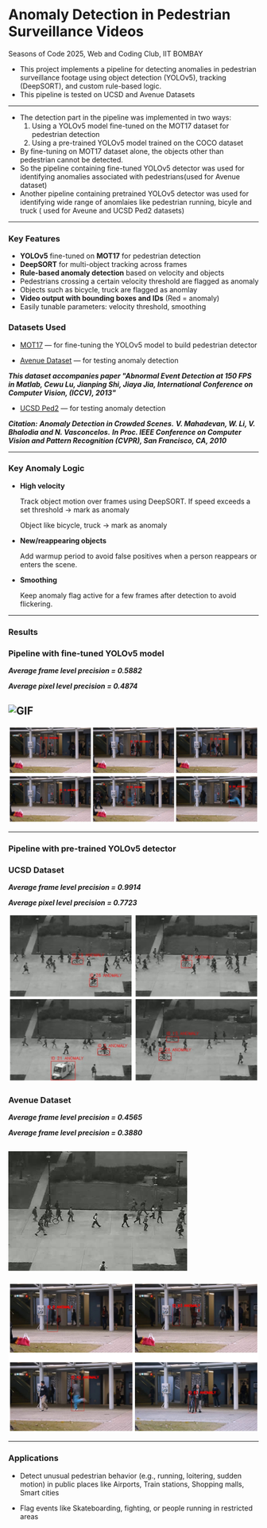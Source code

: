 # Anomaly Detection in Pedestrian Surveillance Videos
Seasons of Code 2025, Web and Coding Club, IIT BOMBAY


* This project implements a pipeline for detecting anomalies in pedestrian surveillance footage using object detection (YOLOv5), tracking (DeepSORT), and custom rule-based logic.
* This pipeline is tested on UCSD and Avenue Datasets
---
* The detection part in the pipeline was implemented in two ways:
  1. Using a YOLOv5 model fine-tuned on the MOT17 dataset for pedestrian detection
  2. Using a pre-trained YOLOv5 model trained on the COCO dataset
* By fine-tuning on MOT17 dataset alone, the objects other than pedestrian cannot be detected.
* So the pipeline containing fine-tuned YOLOv5 detector was used for identifying anomalies associated with pedestrians(used for Avenue dataset)
* Another pipeline containing pretrained YOLOv5 detector was used for identifying wide range of anomlaies like pedestrian running, bicyle and truck ( used for Aveune and UCSD Ped2  datasets)
---

### Key Features

* **YOLOv5** fine-tuned on **MOT17** for pedestrian detection 
* **DeepSORT** for multi-object tracking across frames
* **Rule-based anomaly detection** based on velocity and objects
* Pedestrians crossing a certain velocity threshold are flagged as anomaly
* Objects such as bicycle, truck are flagged as anomlay
* **Video output with bounding boxes and IDs** (Red = anomaly)
* Easily tunable parameters: velocity threshold, smoothing


### Datasets Used

* [MOT17](https://motchallenge.net/data/MOT17/) — for fine-tuning the YOLOv5 model to build pedestrian detector
  
* [Avenue Dataset](http://www.cse.cuhk.edu.hk/leojia/projects/detectabnormal/dataset.html) — for testing anomaly detection
  
***This dataset accompanies paper "Abnormal Event Detection at 150 FPS in Matlab, Cewu Lu, Jianping Shi, Jiaya Jia, International Conference on Computer Vision, (ICCV), 2013"***

* [UCSD Ped2](http://www.svcl.ucsd.edu/projects/anomaly/dataset.htm) — for testing anomaly detection
  
***Citation:***
***Anomaly Detection in Crowded Scenes.***
***V. Mahadevan, W. Li, V. Bhalodia and N. Vasconcelos.***
***In Proc. IEEE Conference on Computer Vision and Pattern Recognition (CVPR), San Francisco, CA, 2010***

---

### Key Anomaly Logic

* **High velocity**
  
  Track object motion over frames using DeepSORT. If speed exceeds a set threshold → mark as anomaly
  
  Object like bicycle, truck → mark as anomaly 

* **New/reappearing objects**
  
  Add warmup period to avoid false positives when a person reappears or enters the scene.

* **Smoothing**
  
  Keep anomaly flag active for a few frames after detection to avoid flickering.

---

### Results

### Pipeline with fine-tuned YOLOv5 model

 ***Average frame level precision = 0.5882***
 
 ***Average pixel level precision = 0.4874***

![GIF](Fine-tuned_YOLOv5_Detector_based_pipeline/Output_videos/output_01_20_5_230.gif)
--- 
![Results](result_finetuned_yolov5_Avenue.png)

---

### Pipeline with pre-trained YOLOv5 detector

  ### UCSD Dataset
  
  ***Average frame level precision = 0.9914***
  
  ***Average pixel level precision = 0.7723***
  
![Results](result_pretrained_yolov5_ucsd.png)

 ### Avenue Dataset
 
***Average frame level precision = 0.4565***

***Average frame level precision = 0.3880***

![Video](Pre-trained_YOLOv5_detector_based_pipeline/Output_videos_UCSD_Dataset/output_003_10_5_230.gif)
---
![Results](result_pretrained_yolov5_Avenue.png)

---

### Applications

   
* Detect unusual pedestrian behavior (e.g., running, loitering, sudden motion) in public places like Airports, Train stations, Shopping malls, Smart cities

* Flag events like Skateboarding, fighting, or people running in restricted areas








